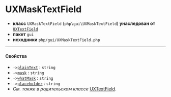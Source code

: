 # UXMaskTextField

- **класс** `UXMaskTextField` (`php\gui\UXMaskTextField`) **унаследован от** [`UXTextField`](https://github.com/VenityStudio/android/tree/master/jphp-android-ext/api-docs/classes/php/gui/UXTextField.ru.md)
- **пакет** `gui`
- **исходники** `php/gui/UXMaskTextField.php`

---

#### Свойства

- `->`[`plainText`](#prop-plaintext) : `string`
- `->`[`mask`](#prop-mask) : `string`
- `->`[`whatMask`](#prop-whatmask) : `string`
- `->`[`placeholder`](#prop-placeholder) : `string`
- *См. также в родительском классе* [UXTextField](https://github.com/VenityStudio/android/tree/master/jphp-android-ext/api-docs/classes/php/gui/UXTextField.ru.md).